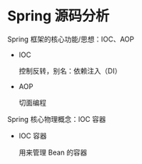 # Spring 源码分析

Spring 框架的核心功能/思想：IOC、AOP

- IOC

    控制反转，别名：依赖注入（DI）

- AOP

    切面编程

Spring 核心物理概念：IOC 容器

- IOC 容器

    用来管理 Bean 的容器



